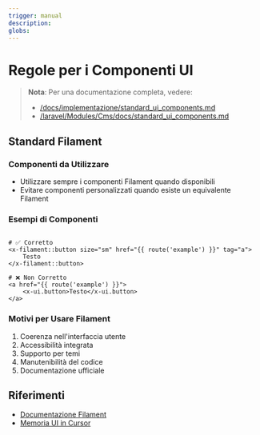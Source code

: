 ```yaml
---
trigger: manual
description:
globs:
---
```

# Regole per i Componenti UI

> **Nota**: Per una documentazione completa, vedere:
> - [/docs/implementazione/standard_ui_components.md](../../docs/implementazione/standard_ui_components.md)
> - [/laravel/Modules/Cms/docs/standard_ui_components.md](../../laravel/Modules/Cms/docs/standard_ui_components.md)

## Standard Filament

### Componenti da Utilizzare
- Utilizzare sempre i componenti Filament quando disponibili
- Evitare componenti personalizzati quando esiste un equivalente Filament

### Esempi di Componenti
```blade

# ✅ Corretto
<x-filament::button size="sm" href="{{ route('example') }}" tag="a">
    Testo
</x-filament::button>

# ❌ Non Corretto
<a href="{{ route('example') }}">
    <x-ui.button>Testo</x-ui.button>
</a>
```

### Motivi per Usare Filament
1. Coerenza nell'interfaccia utente
2. Accessibilità integrata
3. Supporto per temi
4. Manutenibilità del codice
5. Documentazione ufficiale

## Riferimenti
- [Documentazione Filament](https://filamentphp.com/docs/3.x/support/blade-components/overview)
- [Memoria UI in Cursor](../memories/ui-components.mdc)
